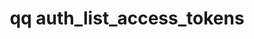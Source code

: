 ---
category: auth
command: auth_list_access_tokens
keywords: qq, qq_cli, auth_list_access_tokens
optional_options:
- alternate: []
  help: Output JSON instead of table.
  name: --json
  required: false
- alternate: []
  help: Show access tokens belonging to a specific user. Use an auth_id, SID, or name
    optionally qualified with a domain prefix (e.g "local:name", "ad:name", "AD\name")
    or an ID type (e.g. "auth_id:513", "SID:S-1-1-0"). Groups are not supported for
    access tokens, must be a user.
  name: --user
  required: false
permalink: /qq-cli-command-guide/auth/auth_list_access_tokens.html
positional_options: []
sidebar: qq_cli_command_reference_sidebar
summary: This section explains how to use the <code>qq auth_list_access_tokens</code>
  command.
synopsis: List metadata for all access tokens
title: qq auth_list_access_tokens
usage: qq auth_list_access_tokens [-h] [--json] [--user USER]

---